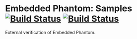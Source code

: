 # Embedded Phantom: Samples [![Build Status](https://travis-ci.org/michaelahlers/embedded-phantom-samples.svg?branch=master)](https://travis-ci.org/michaelahlers/embedded-phantom-samples) [![Build Status](https://ci.appveyor.com/api/projects/status/3c5mfqgwjksc3i1f?svg=true)](https://ci.appveyor.com/project/michaelahlers/embedded-phantom-samples)

External verification of Embedded Phantom.
